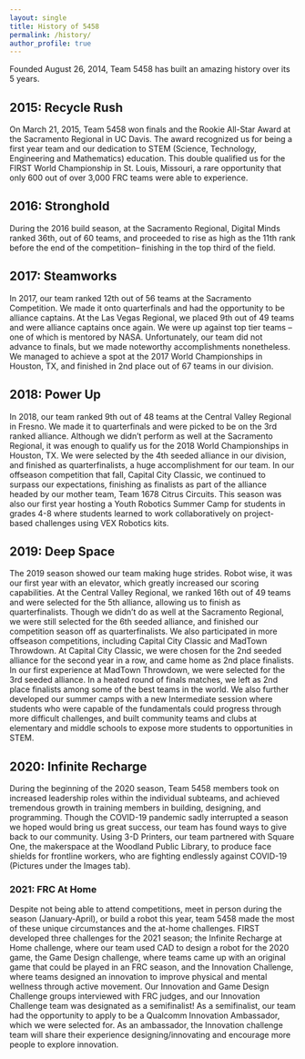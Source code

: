 ```yaml
---
layout: single
title: History of 5458
permalink: /history/
author_profile: true
---
```


Founded August 26, 2014, Team 5458 has built an amazing history over its 5 years.

## 2015: Recycle Rush
On March 21, 2015, Team 5458 won finals and the Rookie All-Star Award at the Sacramento Regional in UC Davis. The award recognized us for being 
a first year team and our dedication to STEM (Science, Technology, Engineering and Mathematics) education. This double qualified us for the FIRST 
World Championship in St. Louis, Missouri, a rare opportunity that only 600 out of over 3,000 FRC teams were able to experience.

## 2016: Stronghold
During the 2016 build season, at the Sacramento Regional, Digital Minds ranked 36th, out of 60 teams, and proceeded to rise as high as the 11th 
rank before the end of the competition– finishing in the top third of the field.

## 2017: Steamworks
In 2017, our team ranked 12th out of 56 teams at the Sacramento Competition. We made it onto quarterfinals and had the opportunity to be alliance 
captains. At the Las Vegas Regional, we placed 9th out of 49 teams and were alliance captains once again. We were up against top tier teams – one of which is 
mentored by NASA. Unfortunately, our team did not advance to finals, but we made noteworthy accomplishments nonetheless. We managed to achieve a spot at the 
2017 World Championships in Houston, TX, and finished in 2nd place out of 67 teams in our division.

## 2018: Power Up
In 2018, our team ranked 9th out of 48 teams at the Central Valley Regional in Fresno. We made it to quarterfinals and were picked to be on the 3rd ranked alliance. 
Although we didn’t perform as well at the Sacramento Regional, it was enough to qualify us for the 2018 World Championships in Houston, TX. We were selected by the 
4th seeded alliance in our division, and finished as quarterfinalists, a huge accomplishment for our team. In our offseason competition that fall, 
Capital City Classic, we continued to surpass our expectations, finishing as finalists as part of the alliance headed by our mother team, Team 1678 Citrus Circuits. 
This season was also our first year hosting a Youth Robotics Summer Camp for students in grades 4-8 where students learned to work collaboratively on project-based 
challenges using VEX Robotics kits.

## 2019: Deep Space
The 2019 season showed our team making huge strides. Robot wise, it was our first year with an elevator, which greatly increased our scoring capabilities. 
At the Central Valley Regional, we ranked 16th out of 49 teams and were selected for the 5th alliance, allowing us to finish as quarterfinalists. 
Though we didn’t do as well at the Sacramento Regional, we were still selected for the 6th seeded alliance, and finished our competition season off as quarterfinalists. 
We also participated in more offseason competitions, including Capital City Classic and MadTown Throwdown. At Capital City Classic, we were chosen for the 2nd seeded alliance 
for the second year in a row, and came home as 2nd place finalists. In our first experience at MadTown Throwdown, we were selected for the 3rd seeded alliance. 
In a heated round of finals matches, we left as 2nd place finalists among some of the best teams in the world. We also further developed our summer camps with a 
new Intermediate session where students who were capable of the fundamentals could progress through more difficult challenges, and built community teams and 
clubs at elementary and middle schools to expose more students to opportunities in STEM.

## 2020: Infinite Recharge
During the beginning of the 2020 season, Team 5458 members took on increased leadership roles within the individual subteams, and achieved tremendous growth in training members
in building, designing, and programming. Though the COVID-19 pandemic sadly interrupted a season we hoped would bring us great success, 
our team has found ways to give back to our community. Using 3-D Printers, our team partnered with Square One, the makerspace at the Woodland Public Library, to produce 
face shields for frontline workers, who are fighting endlessly against COVID-19 (Pictures under the Images tab).

### 2021: FRC At Home
Despite not being able to attend competitions, meet in person during the season (January-April), or build a robot this year, team 5458 made the most of these unique 
circumstances and the at-home challenges. FIRST developed three challenges for the 2021 season; the Infinite Recharge at Home challenge, where our team used CAD to design 
a robot for the 2020 game, the Game Design challenge, where teams came up with an original game that could be played in an FRC season, and the Innovation Challenge, where 
teams designed an innovation to improve physical and mental wellness through active movement. Our Innovation and Game Design Challenge groups interviewed with FRC judges, 
and our Innovation Challenge team was designated as a semifinalist! As a semifinalist, our team had the opportunity to apply to be a Qualcomm Innovation Ambassador, 
which we were selected for. As an ambassador, the Innovation challenge team will share their experience designing/innovating and encourage more people to explore innovation.
